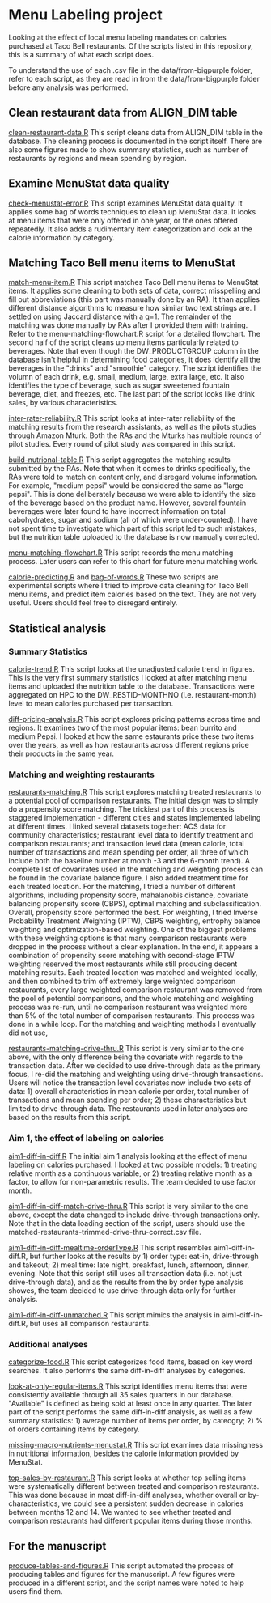 # Menu Labeling project
Looking at the effect of local menu labeling mandates on calories purchased at Taco Bell restaurants. 
Of the scripts listed in this repository, this is a summary of what each script does.

To understand the use of each .csv file in the data/from-bigpurple folder, refer to each script,
as they are read in from the data/from-bigpurple folder before any analysis was performed.

## Clean restaurant data from ALIGN_DIM table
[clean-restaurant-data.R](https://github.com/eriliawu/tacobell/blob/master/clean-restaurant-data.R)
This script cleans data from ALIGN_DIM table in the database.
The cleaning process is documented in the script itself.
There are also some figures made to show summary statistics, such as number of restaurants by regions and mean spending by region.

## Examine MenuStat data quality
[check-menustat-error.R](https://github.com/eriliawu/tacobell/blob/master/check-menustat-error.R)
This script examines MenuStat data quality.
It applies some bag of words techniques to clean up MenuStat data.
It looks at menu items that were only offered in one year, or the ones offered repeatedly.
It also adds a rudimentary item categorization and look at the calorie information by category.

## Matching Taco Bell menu items to MenuStat
[match-menu-item.R](https://github.com/eriliawu/tacobell/blob/master/match-menu-item.R)
This script matches Taco Bell menu items to MenuStat items.
It applies some cleaning to both sets of data, correct misspelling and fill out abbreviations (this part was manually done by an RA).
It than applies different distance algorithms to measure how similar two text strings are.
I settled on using Jaccard distance with a q=1.
The remainder of the matching was done manually by RAs after I provided them with training.
Refer to the menu-matching-flowchart.R script for a detailed flowchart.
The second half of the script cleans up menu items particularly related to beverages.
Note that even though the DW_PRODUCTGROUP column in the database isn't helpful in determining food categories,
it does identify all the beverages in the "drinks" and "smoothie" category.
The script identifies the volumn of each drink, e.g. small, medium, large, extra large, etc.
It also identifies the type of beverage, such as sugar sweetened fountain beverage, diet, and freezes, etc.
The last part of the script looks like drink sales, by various characteristics.

[inter-rater-reliability.R](https://github.com/eriliawu/tacobell/blob/master/inter-rater-reliability.R)
This script looks at inter-rater reliability of the matching results from the research assistants, as well as the pilots studies through Amazon Mturk.
Both the RAs and the Mturks has multiple rounds of pilot studies. 
Every round of pilot study was compared in this script.

[build-nutrional-table.R](https://github.com/eriliawu/tacobell/blob/master/build-nutrional-table.R)
This script aggregates the matching results submitted by the RAs.
Note that when it comes to drinks specifically, the RAs were told to match on content only, and disregard volume information.
For example, "medium pepsi" would be considered the same as "large pepsi".
This is done deliberately because we were able to identify the size of the beverage based on the product name.
However, several fountain beverages were later found to have incorrect information on total cabohydrates, sugar and sodium (all of which were under-counted).
I have not spent time to investigate which part of this script led to such mistakes, but the nutrition table uploaded to the database is now manually corrected.

[menu-matching-flowchart.R](https://github.com/eriliawu/tacobell/blob/master/menu-matching-flowchart.R)
This script records the menu matching process.
Later users can refer to this chart for future menu matching work.

[calorie-predicting.R](https://github.com/eriliawu/tacobell/blob/master/calorie-predicting.R) and 
[bag-of-words.R](https://github.com/eriliawu/tacobell/blob/master/bag-of-words.R)
These two scripts are experimental scripts where I tried to improve data cleaning for Taco Bell menu items, and predict item calories based on the text.
They are not very useful. Users should feel free to disregard entirely.

## Statistical analysis

### Summary Statistics
[calorie-trend.R](https://github.com/eriliawu/tacobell/blob/master/calorie-trend.R)
This script looks at the unadjusted calorie trend in figures.
This is the very first summary statistics I looked at after matching menu items and uploaded the nutrition table to the database.
Transactions were aggregated on HPC to the DW_RESTID-MONTHNO (i.e. restaurant-month) level to mean calories purchased per transaction.

[diff-pricing-analysis.R](https://github.com/eriliawu/tacobell/blob/master/diff-pricing-analysis.R)
This script explores pricing patterns across time and regions.
It examines two of the most popular items: bean burrito and medium Pepsi.
I looked at how the same estaurants price these two items over the years,
as well as how restaurants across different regions price their products in the same year.

### Matching and weighting restaurants
[restaurants-matching.R](https://github.com/eriliawu/tacobell/blob/master/restaurants-matching.R)
This script explores matching treated restaurants to a potential pool of comparison restaurants.
The initial design was to simply do a propensity score matching.
The trickiest part of this process is staggered implementation - different cities and states implemented labeling at different times.
I linked several datasets together: ACS data for community characteristics; restaurant level data to identify treatment and comparison restaurants;
and transaction level data (mean calorie, total number of transactions and mean spending per order, all three of which include both the baseline number at month -3 and the 6-month trend).
A complete list of covarirates used in the matching and weighting process can be found in the covariate balance figure.
I also added treatment time for each treated location.
For the matching, I tried a number of different algorithms, including propensity score, mahalanobis distance, covariate balancing propensity score (CBPS),
optimal matching and subclassification. Overall, propensity score performed the best.
For weighting, I tried Inverse Probability Treatment Weighting (IPTW), CBPS weighting, entrophy balance weighting and optimization-based weighting.
One of the biggest problems with these weighting options is that many comparison restaurants were dropped in the process without a clear explanation.
In the end, it appears a combination of propensity score matching with second-stage IPTW weighting reserved the most restaurants while still producing decent matching results.
Each treated location was matched and weighted locally, and then combined to trim off extremely large weighted comparison restaurants,
every large weighted comparison restaurant was removed from the pool of potential comparisons, and the whole matching and weighting process was re-run,
until no comparison restaurant was weighted more than 5% of the total number of comparison restaurants. This process was done in a while loop.
For the matching and weighting methods I eventually did not use,

[restaurants-matching-drive-thru.R](https://github.com/eriliawu/tacobell/blob/master/restaurants-matching-drive-thru.R)
This script is very similar to the one above, with the only difference being the covariate with regards to the transaction data.
After we decided to use drive-through data as the primary focus, I re-did the matching and weighting using drive-through transactions.
Users will notice the transaction level covariates now include two sets of data: 1) overall characteristics in mean calorie per order, total number of transactions and mean spending per order;
2) these characteristics but limited to drive-through data.
The restaurants used in later analyses are based on the results from this script.

### Aim 1, the effect of labeling on calories
[aim1-diff-in-diff.R](https://github.com/eriliawu/tacobell/blob/master/aim1-diff-in-diff.R)
The initial aim 1 analysis looking at the effect of menu labeling on calories purchased.
I looked at two possible models: 1) treating relative month as a continuous variable, or 2) treating relative month as a factor, to allow for non-parametric results.
The team decided to use factor month.

[aim1-diff-in-diff-match-drive-thru.R](https://github.com/eriliawu/tacobell/blob/master/aim1-diff-in-diff-match-drive-thru.R)
This script is very similar to the one above, except the data changed to include drive-through transactions only.
Note that in the data loading section of the script, users should use the matched-restaurants-trimmed-drive-thru-correct.csv file.

[aim1-diff-in-diff-mealtime-orderType.R](https://github.com/eriliawu/tacobell/blob/master/aim1-diff-in-diff-mealtime-orderType.R)
This script resembles aim1-diff-in-diff.R, but further looks at the results by 1) order type: eat-in, drive-through and takeout;
2) meal time: late night, breakfast, lunch, afternoon, dinner, evening.
Note that this script still uses all transaction data (i.e. not just drive-through data), and as the results from the by order type analysis showes,
the team decided to use drive-through data only for further analysis.

[aim1-diff-in-diff-unmatched.R](https://github.com/eriliawu/tacobell/blob/master/aim1-diff-in-diff-unmatched.R)
This script mimics the analysis in aim1-diff-in-diff.R, but uses all comparison restaurants.

### Additional analyses
[categorize-food.R](https://github.com/eriliawu/tacobell/blob/master/categorize-food.R)
This script categorizes food items, based on key word searches.
It also performs the same diff-in-diff analyses by categories.

[look-at-only-regular-items.R](https://github.com/eriliawu/tacobell/blob/master/look-at-only-regular-items.R)
This script identifies menu items that were consistently available through all 35 sales quarters in our database.
"Available" is defined as being sold at least once in any quarter.
The later part of the script performs the same diff-in-diff analysis,
as well as a few summary statistics: 1) average number of items per order, by cateogry; 2) % of orders containing items by category.

[missing-macro-nutrients-menustat.R](https://github.com/eriliawu/tacobell/blob/master/missing-macro-nutrients-menustat.R)
This script examines data missingness in nutritional information, besides the calorie information provided by MenuStat.

[top-sales-by-restaurant.R](https://github.com/eriliawu/tacobell/blob/master/top-sales-by-restaurant.R)
This script looks at whether top selling items were systematically different between treated and comparison restaurants.
This was done because in most diff-in-diff analyses, whether overall or by-characteristics,
we could see a persistent sudden decrease in calories between months 12 and 14.
We wanted to see whether treated and comparison restaurants had different popular items during those months.

## For the manuscript
[produce-tables-and-figures.R](https://github.com/eriliawu/tacobell/blob/master/produce-tables-and-figures.R)
This script automated the process of producing tables and figures for the manuscript.
A few figures were produced in a different script, and the script names were noted to help users find them.

